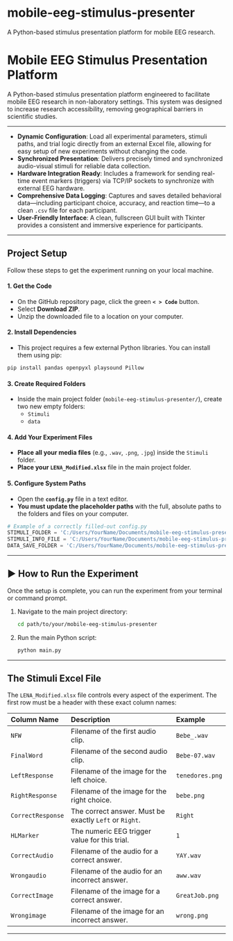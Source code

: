 # mobile-eeg-stimulus-presenter
A Python-based stimulus presentation platform for mobile EEG research.
# Mobile EEG Stimulus Presentation Platform

A Python-based stimulus presentation platform engineered to facilitate mobile EEG research in non-laboratory settings. This system was designed to increase research accessibility, removing geographical barriers in scientific studies.



---

* **Dynamic Configuration**: Load all experimental parameters, stimuli paths, and trial logic directly from an external Excel file, allowing for easy setup of new experiments without changing the code.
* **Synchronized Presentation**: Delivers precisely timed and synchronized audio-visual stimuli for reliable data collection.
* **Hardware Integration Ready**: Includes a framework for sending real-time event markers (triggers) via TCP/IP sockets to synchronize with external EEG hardware.
* **Comprehensive Data Logging**: Captures and saves detailed behavioral data—including participant choice, accuracy, and reaction time—to a clean `.csv` file for each participant.
* **User-Friendly Interface**: A clean, fullscreen GUI built with Tkinter provides a consistent and immersive experience for participants.

---

## Project Setup

Follow these steps to get the experiment running on your local machine.

#### 1. Get the Code
   - On the GitHub repository page, click the green **`< > Code`** button.
   - Select **Download ZIP**.
   - Unzip the downloaded file to a location on your computer.

#### 2. Install Dependencies
   - This project requires a few external Python libraries. You can install them using pip:
   ```bash
   pip install pandas openpyxl playsound Pillow
   ```

#### 3. Create Required Folders
   - Inside the main project folder (`mobile-eeg-stimulus-presenter/`), create two new empty folders:
     - `Stimuli`
     - `data`

#### 4. Add Your Experiment Files
   - **Place all your media files** (e.g., `.wav`, `.png`, `.jpg`) inside the `Stimuli` folder.
   - **Place your `LENA_Modified.xlsx`** file in the main project folder.

#### 5. Configure System Paths
   - Open the **`config.py`** file in a text editor.
   - **You must update the placeholder paths** with the full, absolute paths to the folders and files on your computer.

   ```python
   # Example of a correctly filled-out config.py
   STIMULI_FOLDER = 'C:/Users/YourName/Documents/mobile-eeg-stimulus-presenter/Stimuli'
   STIMULI_INFO_FILE = 'C:/Users/YourName/Documents/mobile-eeg-stimulus-presenter/LENA_Modified.xlsx'
   DATA_SAVE_FOLDER = 'C:/Users/YourName/Documents/mobile-eeg-stimulus-presenter/data'
   ```

---

## ▶️ How to Run the Experiment

Once the setup is complete, you can run the experiment from your terminal or command prompt.

1.  Navigate to the main project directory:
    ```bash
    cd path/to/your/mobile-eeg-stimulus-presenter
    ```
2.  Run the main Python script:
    ```bash
    python main.py
    ```

---

## The Stimuli Excel File

The `LENA_Modified.xlsx` file controls every aspect of the experiment. The first row must be a header with these exact column names:

| Column Name     | Description                                               | Example          |
| :-------------- | :-------------------------------------------------------- | :--------------- |
| `NFW`           | Filename of the first audio clip.                         | `Bebe_.wav`      |
| `FinalWord`     | Filename of the second audio clip.                        | `Bebe-07.wav`    |
| `LeftResponse`  | Filename of the image for the left choice.                | `tenedores.png`  |
| `RightResponse` | Filename of the image for the right choice.               | `bebe.png`       |
| `CorrectResponse` | The correct answer. Must be exactly `Left` or `Right`.  | `Right`          |
| `HLMarker`      | The numeric EEG trigger value for this trial.             | `1`              |
| `CorrectAudio`  | Filename of the audio for a correct answer.               | `YAY.wav`        |
| `Wrongaudio`    | Filename of the audio for an incorrect answer.            | `aww.wav`        |
| `CorrectImage`  | Filename of the image for a correct answer.               | `GreatJob.png`   |
| `Wrongimage`    | Filename of the image for an incorrect answer.            | `wrong.png`      |

---
